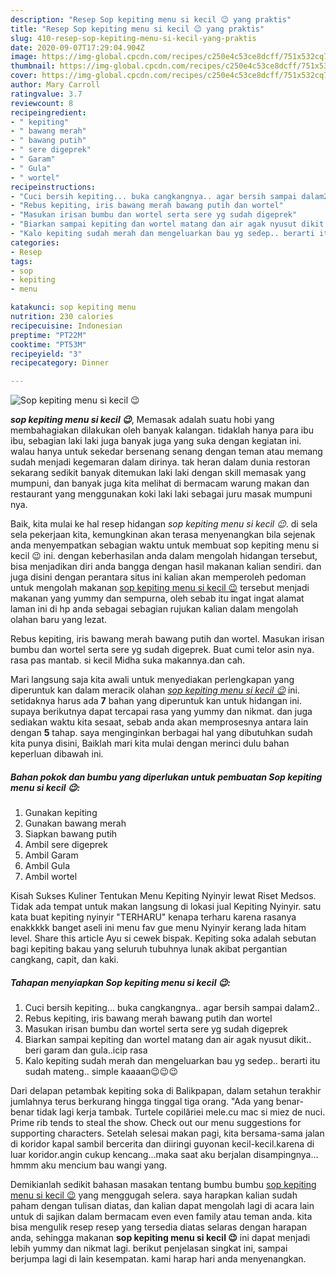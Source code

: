 ```yaml
---
description: "Resep Sop kepiting menu si kecil 😉 yang praktis"
title: "Resep Sop kepiting menu si kecil 😉 yang praktis"
slug: 410-resep-sop-kepiting-menu-si-kecil-yang-praktis
date: 2020-09-07T17:29:04.904Z
image: https://img-global.cpcdn.com/recipes/c250e4c53ce8dcff/751x532cq70/sop-kepiting-menu-si-kecil-😉-foto-resep-utama.jpg
thumbnail: https://img-global.cpcdn.com/recipes/c250e4c53ce8dcff/751x532cq70/sop-kepiting-menu-si-kecil-😉-foto-resep-utama.jpg
cover: https://img-global.cpcdn.com/recipes/c250e4c53ce8dcff/751x532cq70/sop-kepiting-menu-si-kecil-😉-foto-resep-utama.jpg
author: Mary Carroll
ratingvalue: 3.7
reviewcount: 8
recipeingredient:
- " kepiting"
- " bawang merah"
- " bawang putih"
- " sere digeprek"
- " Garam"
- " Gula"
- " wortel"
recipeinstructions:
- "Cuci bersih kepiting... buka cangkangnya.. agar bersih sampai dalam2.."
- "Rebus kepiting, iris bawang merah bawang putih dan wortel"
- "Masukan irisan bumbu dan wortel serta sere yg sudah digeprek"
- "Biarkan sampai kepiting dan wortel matang dan air agak nyusut dikit.. beri garam dan gula..icip rasa"
- "Kalo kepiting sudah merah dan mengeluarkan bau yg sedep.. berarti itu sudah mateng.. simple kaaaan😉😉😉"
categories:
- Resep
tags:
- sop
- kepiting
- menu

katakunci: sop kepiting menu 
nutrition: 230 calories
recipecuisine: Indonesian
preptime: "PT22M"
cooktime: "PT53M"
recipeyield: "3"
recipecategory: Dinner

---
```



![Sop kepiting menu si kecil 😉](https://img-global.cpcdn.com/recipes/c250e4c53ce8dcff/751x532cq70/sop-kepiting-menu-si-kecil-😉-foto-resep-utama.jpg)

<b><i>sop kepiting menu si kecil 😉</i></b>, Memasak adalah suatu hobi yang membahagiakan dilakukan oleh banyak kalangan. tidaklah hanya para ibu ibu, sebagian laki laki juga banyak juga yang suka dengan kegiatan ini. walau hanya untuk sekedar bersenang senang dengan teman atau memang sudah menjadi kegemaran dalam dirinya. tak heran dalam dunia restoran sekarang sedikit banyak ditemukan laki laki dengan skill memasak yang mumpuni, dan banyak juga kita melihat di bermacam warung makan dan restaurant yang menggunakan koki laki laki sebagai juru masak mumpuni nya.

Baik, kita mulai ke hal resep hidangan <i>sop kepiting menu si kecil 😉</i>. di sela sela pekerjaan kita, kemungkinan akan terasa menyenangkan bila sejenak anda menyempatkan sebagian waktu untuk membuat sop kepiting menu si kecil 😉 ini. dengan keberhasilan anda dalam mengolah hidangan tersebut, bisa menjadikan diri anda bangga dengan hasil makanan kalian sendiri. dan juga disini dengan perantara situs ini kalian akan memperoleh pedoman untuk mengolah makanan <u>sop kepiting menu si kecil 😉</u> tersebut menjadi makanan yang yummy dan sempurna, oleh sebab itu ingat ingat alamat laman ini di hp anda sebagai sebagian rujukan kalian dalam mengolah olahan baru yang lezat.

Rebus kepiting, iris bawang merah bawang putih dan wortel. Masukan irisan bumbu dan wortel serta sere yg sudah digeprek. Buat cumi telor asin nya. rasa pas mantab. si kecil Midha suka makannya.dan cah.


Mari langsung saja kita awali untuk menyediakan perlengkapan yang diperuntuk kan dalam meracik olahan <u><i>sop kepiting menu si kecil 😉</i></u> ini. setidaknya harus ada <b>7</b> bahan yang diperuntuk kan untuk hidangan ini. supaya berikutnya dapat tercapai rasa yang yummy dan nikmat. dan juga sediakan waktu kita sesaat, sebab anda akan memprosesnya antara lain dengan <b>5</b> tahap. saya menginginkan berbagai hal yang dibutuhkan sudah kita punya disini, Baiklah mari kita mulai dengan merinci dulu bahan keperluan dibawah ini.

<!--inarticleads1-->

##### Bahan pokok dan bumbu yang diperlukan untuk pembuatan Sop kepiting menu si kecil 😉:

1. Gunakan  kepiting
1. Gunakan  bawang merah
1. Siapkan  bawang putih
1. Ambil  sere digeprek
1. Ambil  Garam
1. Ambil  Gula
1. Ambil  wortel


Kisah Sukses Kuliner Tentukan Menu Kepiting Nyinyir lewat Riset Medsos. Tidak ada tempat untuk makan langsung di lokasi jual Kepiting Nyinyir. satu kata buat kepiting nyinyir &#34;TERHARU&#34; kenapa terharu karena rasanya enakkkkk banget aseli ini menu fav gue menu Nyinyir kerang lada hitam level. Share this article Ayu si cewek bispak. Kepiting soka adalah sebutan bagi kepiting bakau yang seluruh tubuhnya lunak akibat pergantian cangkang, capit, dan kaki. 

<!--inarticleads2-->

##### Tahapan menyiapkan Sop kepiting menu si kecil 😉:

1. Cuci bersih kepiting... buka cangkangnya.. agar bersih sampai dalam2..
1. Rebus kepiting, iris bawang merah bawang putih dan wortel
1. Masukan irisan bumbu dan wortel serta sere yg sudah digeprek
1. Biarkan sampai kepiting dan wortel matang dan air agak nyusut dikit.. beri garam dan gula..icip rasa
1. Kalo kepiting sudah merah dan mengeluarkan bau yg sedep.. berarti itu sudah mateng.. simple kaaaan😉😉😉


Dari delapan petambak kepiting soka di Balikpapan, dalam setahun terakhir jumlahnya terus berkurang hingga tinggal tiga orang. &#34;Ada yang benar-benar tidak lagi kerja tambak. Turtele copilăriei mele.cu mac si miez de nuci. Prime rib tends to steal the show. Check out our menu suggestions for supporting characters. Setelah selesai makan pagi, kita bersama-sama jalan di koridor kapal sambil bercerita dan diiringi guyonan kecil-kecil.karena di luar koridor.angin cukup kencang…maka saat aku berjalan disampingnya…hmmm aku mencium bau wangi yang. 

Demikianlah sedikit bahasan masakan tentang bumbu bumbu <u>sop kepiting menu si kecil 😉</u> yang menggugah selera. saya harapkan kalian sudah paham dengan tulisan diatas, dan kalian dapat mengolah lagi di acara lain untuk di sajikan dalam bermacam even even family atau teman anda. kita bisa mengulik resep resep yang tersedia diatas selaras dengan harapan anda, sehingga makanan <b>sop kepiting menu si kecil 😉</b> ini dapat menjadi lebih yummy dan nikmat lagi. berikut penjelasan singkat ini, sampai berjumpa lagi di lain kesempatan. kami harap hari anda menyenangkan.
